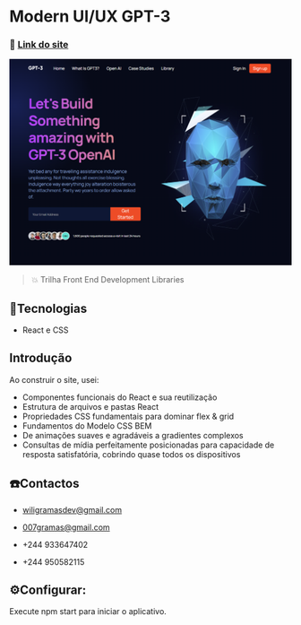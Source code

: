 # Modern UI/UX GPT-3
### 🤙 [Link do site](https://wiligramasdev-gpt3.netlify.app/)
![preview](./gpt-3.png)


> 💥 Trilha Front End Development Libraries

## 🚀Tecnologias 

- React e CSS

## Introdução
Ao construir o site, usei:

- Componentes funcionais do React e sua reutilização
- Estrutura de arquivos e pastas React
- Propriedades CSS fundamentais para dominar flex & grid
- Fundamentos do Modelo CSS BEM
- De animações suaves e agradáveis a gradientes complexos
- Consultas de mídia perfeitamente posicionadas para capacidade de resposta satisfatória, cobrindo quase todos os dispositivos

## ☎️Contactos
- wiligramasdev@gmail.com
- 007gramas@gmail.com

- +244 933647402
- +244 950582115

## ⚙️Configurar:
Execute npm start para iniciar o aplicativo.
